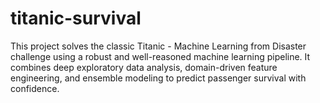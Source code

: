 # titanic-survival
This project solves the classic Titanic - Machine Learning from Disaster challenge using a robust and well-reasoned machine learning pipeline. It combines deep exploratory data analysis, domain-driven feature engineering, and ensemble modeling to predict passenger survival with confidence.
